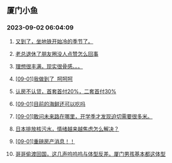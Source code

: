 ## 厦门小鱼 
### 2023-09-02 06:04:09

1. [又到了，坐地铁开始冷的季节了。](http://bbs.xmfish.com/read-htm-tid-18064141.html)

2. [老总退休了朋友圈没人点赞怎么回事](http://bbs.xmfish.com/read-htm-tid-18064212.html)

3. [理想很丰满，现实很骨感。。。](http://bbs.xmfish.com/read-htm-tid-18064189.html)

4. [[09-01]我做到了  呵呵呵](http://bbs.xmfish.com/read-htm-tid-18064134.html)

5. [认房不认贷，首套首付20%，二套首付30%](http://bbs.xmfish.com/read-htm-tid-18064336.html)

6. [[09-01]目前的海鲜还可以吃吗](http://bbs.xmfish.com/read-htm-tid-18064144.html)

7. [[09-01]敢问未来路在哪里，开学季才发现迫切需要很多米。](http://bbs.xmfish.com/read-htm-tid-18064339.html)

8. [日本排放核污水，情绪越来越焦虑怎么解决？](http://bbs.xmfish.com/read-htm-tid-18064307.html)

9. [[09-01]重磅房产消息！！](http://bbs.xmfish.com/read-htm-tid-18064168.html)

10. [哥哥偷渡回国，这几声呜呜呜与体型反差。厦门男孩基本都这体型](http://bbs.xmfish.com/read-htm-tid-18064154.html)

